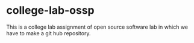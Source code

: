 # college-lab-ossp
This is a college lab assignment of open source software lab in which we have to make a git hub repository. 
